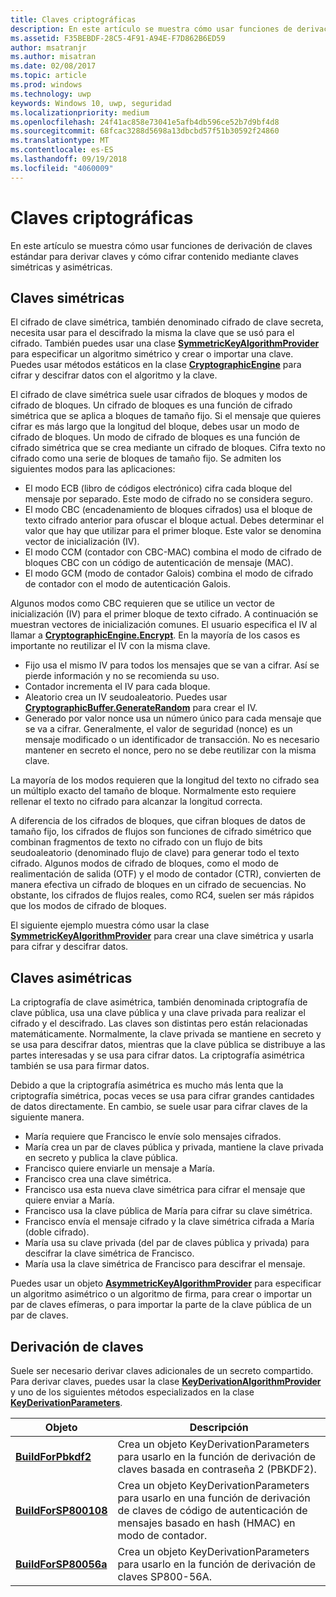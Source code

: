 ```yaml
---
title: Claves criptográficas
description: En este artículo se muestra cómo usar funciones de derivación de claves estándar para derivar claves y cómo cifrar contenido mediante claves simétricas y asimétricas.
ms.assetid: F35BEBDF-28C5-4F91-A94E-F7D862B6ED59
author: msatranjr
ms.author: misatran
ms.date: 02/08/2017
ms.topic: article
ms.prod: windows
ms.technology: uwp
keywords: Windows 10, uwp, seguridad
ms.localizationpriority: medium
ms.openlocfilehash: 24f41ac858e73041e5afb4db596ce52b7d9bf4d8
ms.sourcegitcommit: 68fcac3288d5698a13dbcbd57f51b30592f24860
ms.translationtype: MT
ms.contentlocale: es-ES
ms.lasthandoff: 09/19/2018
ms.locfileid: "4060009"
---
```

# <a name="cryptographic-keys"></a>Claves criptográficas




En este artículo se muestra cómo usar funciones de derivación de claves estándar para derivar claves y cómo cifrar contenido mediante claves simétricas y asimétricas. 

## <a name="symmetric-keys"></a>Claves simétricas


El cifrado de clave simétrica, también denominado cifrado de clave secreta, necesita usar para el descifrado la misma la clave que se usó para el cifrado. También puedes usar una clase [**SymmetricKeyAlgorithmProvider**](https://msdn.microsoft.com/library/windows/apps/br241537) para especificar un algoritmo simétrico y crear o importar una clave. Puedes usar métodos estáticos en la clase [**CryptographicEngine**](https://msdn.microsoft.com/library/windows/apps/br241490) para cifrar y descifrar datos con el algoritmo y la clave.

El cifrado de clave simétrica suele usar cifrados de bloques y modos de cifrado de bloques. Un cifrado de bloques es una función de cifrado simétrica que se aplica a bloques de tamaño fijo. Si el mensaje que quieres cifrar es más largo que la longitud del bloque, debes usar un modo de cifrado de bloques. Un modo de cifrado de bloques es una función de cifrado simétrica que se crea mediante un cifrado de bloques. Cifra texto no cifrado como una serie de bloques de tamaño fijo. Se admiten los siguientes modos para las aplicaciones:

-   El modo ECB (libro de códigos electrónico) cifra cada bloque del mensaje por separado. Este modo de cifrado no se considera seguro.
-   El modo CBC (encadenamiento de bloques cifrados) usa el bloque de texto cifrado anterior para ofuscar el bloque actual. Debes determinar el valor que hay que utilizar para el primer bloque. Este valor se denomina vector de inicialización (IV).
-   El modo CCM (contador con CBC-MAC) combina el modo de cifrado de bloques CBC con un código de autenticación de mensaje (MAC).
-   El modo GCM (modo de contador Galois) combina el modo de cifrado de contador con el modo de autenticación Galois.

Algunos modos como CBC requieren que se utilice un vector de inicialización (IV) para el primer bloque de texto cifrado. A continuación se muestran vectores de inicialización comunes. El usuario especifica el IV al llamar a [**CryptographicEngine.Encrypt**](https://msdn.microsoft.com/library/windows/apps/br241494). En la mayoría de los casos es importante no reutilizar el IV con la misma clave.

-   Fijo usa el mismo IV para todos los mensajes que se van a cifrar. Así se pierde información y no se recomienda su uso.
-   Contador incrementa el IV para cada bloque.
-   Aleatorio crea un IV seudoaleatorio. Puedes usar [**CryptographicBuffer.GenerateRandom**](https://msdn.microsoft.com/library/windows/apps/br241392) para crear el IV.
-   Generado por valor nonce usa un número único para cada mensaje que se va a cifrar. Generalmente, el valor de seguridad (nonce) es un mensaje modificado o un identificador de transacción. No es necesario mantener en secreto el nonce, pero no se debe reutilizar con la misma clave.

La mayoría de los modos requieren que la longitud del texto no cifrado sea un múltiplo exacto del tamaño de bloque. Normalmente esto requiere rellenar el texto no cifrado para alcanzar la longitud correcta.

A diferencia de los cifrados de bloques, que cifran bloques de datos de tamaño fijo, los cifrados de flujos son funciones de cifrado simétrico que combinan fragmentos de texto no cifrado con un flujo de bits seudoaleatorio (denominado flujo de clave) para generar todo el texto cifrado. Algunos modos de cifrado de bloques, como el modo de realimentación de salida (OTF) y el modo de contador (CTR), convierten de manera efectiva un cifrado de bloques en un cifrado de secuencias. No obstante, los cifrados de flujos reales, como RC4, suelen ser más rápidos que los modos de cifrado de bloques.

El siguiente ejemplo muestra cómo usar la clase [**SymmetricKeyAlgorithmProvider**](https://msdn.microsoft.com/library/windows/apps/br241537) para crear una clave simétrica y usarla para cifrar y descifrar datos.

## <a name="asymmetric-keys"></a>Claves asimétricas


La criptografía de clave asimétrica, también denominada criptografía de clave pública, usa una clave pública y una clave privada para realizar el cifrado y el descifrado. Las claves son distintas pero están relacionadas matemáticamente. Normalmente, la clave privada se mantiene en secreto y se usa para descifrar datos, mientras que la clave pública se distribuye a las partes interesadas y se usa para cifrar datos. La criptografía asimétrica también se usa para firmar datos.

Debido a que la criptografía asimétrica es mucho más lenta que la criptografía simétrica, pocas veces se usa para cifrar grandes cantidades de datos directamente. En cambio, se suele usar para cifrar claves de la siguiente manera.

-   María requiere que Francisco le envíe solo mensajes cifrados.
-   María crea un par de claves pública y privada, mantiene la clave privada en secreto y publica la clave pública.
-   Francisco quiere enviarle un mensaje a María.
-   Francisco crea una clave simétrica.
-   Francisco usa esta nueva clave simétrica para cifrar el mensaje que quiere enviar a María.
-   Francisco usa la clave pública de María para cifrar su clave simétrica.
-   Francisco envía el mensaje cifrado y la clave simétrica cifrada a María (doble cifrado).
-   María usa su clave privada (del par de claves pública y privada) para descifrar la clave simétrica de Francisco.
-   María usa la clave simétrica de Francisco para descifrar el mensaje.

Puedes usar un objeto [**AsymmetricKeyAlgorithmProvider**](https://msdn.microsoft.com/library/windows/apps/br241478) para especificar un algoritmo asimétrico o un algoritmo de firma, para crear o importar un par de claves efímeras, o para importar la parte de la clave pública de un par de claves.

## <a name="deriving-keys"></a>Derivación de claves


Suele ser necesario derivar claves adicionales de un secreto compartido. Para derivar claves, puedes usar la clase [**KeyDerivationAlgorithmProvider**](https://msdn.microsoft.com/library/windows/apps/br241518) y uno de los siguientes métodos especializados en la clase [**KeyDerivationParameters**](https://msdn.microsoft.com/library/windows/apps/br241524).

| Objeto                                                                            | Descripción                                                                                                                                |
|-----------------------------------------------------------------------------------|--------------------------------------------------------------------------------------------------------------------------------------------|
| [**BuildForPbkdf2**](https://msdn.microsoft.com/library/windows/apps/br241525)    | Crea un objeto KeyDerivationParameters para usarlo en la función de derivación de claves basada en contraseña 2 (PBKDF2).                                 |
| [**BuildForSP800108**](https://msdn.microsoft.com/library/windows/apps/br241526)  | Crea un objeto KeyDerivationParameters para usarlo en una función de derivación de claves de código de autenticación de mensajes basado en hash (HMAC) en modo de contador. |
| [**BuildForSP80056a**](https://msdn.microsoft.com/library/windows/apps/br241527)  | Crea un objeto KeyDerivationParameters para usarlo en la función de derivación de claves SP800-56A.                                                 |

 
